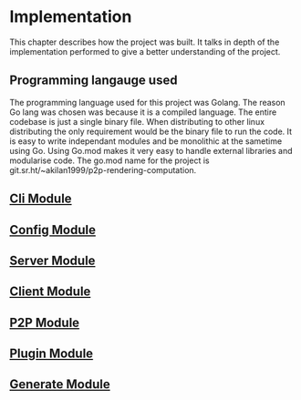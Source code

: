 # Implementation 
This chapter describes how the project was built. It talks in depth of the implementation
performed to give a better understanding of the project.

## Programming langauge used
The programming language used for this project was Golang. The reason Go lang was chosen was
because it is a compiled language.
The entire codebase is just a single binary file. When
distributing to other linux distributing the only requirement would be the binary file to run the
code. It is easy to write independant modules and be monolithic at the sametime using Go. Using
Go.mod makes it very easy to handle external libraries and modularise code. The go.mod name for
the project is git.sr.ht/~akilan1999/p2p-rendering-computation.

## [Cli Module](CliImplementation.md)
## [Config Module](ConfigImplementation.md)
## [Server Module](ServerImplementation.md)
## [Client Module](ClientImplementation.md)
## [P2P Module](P2PImplementation.md)
## [Plugin Module](PluginImplementation.md)
## [Generate Module](GenerateImplementation.md)